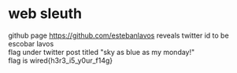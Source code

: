 # web sleuth
github page https://github.com/estebanlavos reveals twitter id to be escobar lavos<br>
flag under twitter post titled "sky as blue as my monday!"<br>
flag is wired{h3r3_i5_y0ur_f14g}
